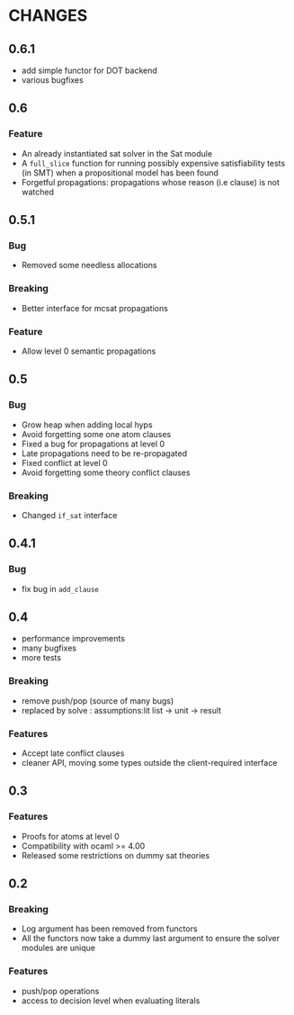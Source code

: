 # CHANGES

## 0.6.1

- add simple functor for DOT backend
- various bugfixes

## 0.6

### Feature

- An already instantiated sat solver in the Sat module
- A `full_slice` function for running possibly expensive satisfiability
  tests (in SMT) when a propositional model has been found
- Forgetful propagations: propagations whose reason (i.e clause) is not watched

## 0.5.1

### Bug

- Removed some needless allocations

### Breaking

- Better interface for mcsat propagations

### Feature

- Allow level 0 semantic propagations

## 0.5

### Bug

- Grow heap when adding local hyps
- Avoid forgetting some one atom clauses
- Fixed a bug for propagations at level 0
- Late propagations need to be re-propagated
- Fixed conflict at level 0
- Avoid forgetting some theory conflict clauses

### Breaking

- Changed `if_sat` interface

## 0.4.1

### Bug

- fix bug in `add_clause`

## 0.4

- performance improvements
- many bugfixes
- more tests

### Breaking

- remove push/pop (source of many bugs)
- replaced by solve : assumptions:lit list -> unit -> result

### Features

- Accept late conflict clauses
- cleaner API, moving some types outside the client-required interface

## 0.3

### Features

- Proofs for atoms at level 0
- Compatibility with ocaml >= 4.00
- Released some restrictions on dummy sat theories

## 0.2

### Breaking

- Log argument has been removed from functors
- All the functors now take a dummy last argument to ensure the solver modules are unique

### Features

- push/pop operations
- access to decision level when evaluating literals

